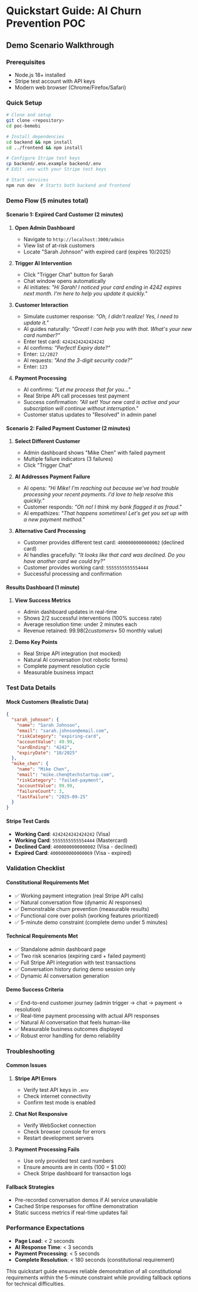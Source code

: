 # Quickstart Guide: AI Churn Prevention POC

## Demo Scenario Walkthrough

### Prerequisites
- Node.js 18+ installed
- Stripe test account with API keys
- Modern web browser (Chrome/Firefox/Safari)

### Quick Setup
```bash
# Clone and setup
git clone <repository>
cd poc-bemobi

# Install dependencies
cd backend && npm install
cd ../frontend && npm install

# Configure Stripe test keys
cp backend/.env.example backend/.env
# Edit .env with your Stripe test keys

# Start services
npm run dev  # Starts both backend and frontend
```

### Demo Flow (5 minutes total)

#### Scenario 1: Expired Card Customer (2 minutes)
1. **Open Admin Dashboard**
   - Navigate to `http://localhost:3000/admin`
   - View list of at-risk customers
   - Locate "Sarah Johnson" with expired card (expires 10/2025)

2. **Trigger AI Intervention**
   - Click "Trigger Chat" button for Sarah
   - Chat window opens automatically
   - AI initiates: *"Hi Sarah! I noticed your card ending in 4242 expires next month. I'm here to help you update it quickly."*

3. **Customer Interaction**
   - Simulate customer response: *"Oh, I didn't realize! Yes, I need to update it."*
   - AI guides naturally: *"Great! I can help you with that. What's your new card number?"*
   - Enter test card: `4242424242424242`
   - AI confirms: *"Perfect! Expiry date?"*
   - Enter: `12/2027`
   - AI requests: *"And the 3-digit security code?"*
   - Enter: `123`

4. **Payment Processing**
   - AI confirms: *"Let me process that for you..."*
   - Real Stripe API call processes test payment
   - Success confirmation: *"All set! Your new card is active and your subscription will continue without interruption."*
   - Customer status updates to "Resolved" in admin panel

#### Scenario 2: Failed Payment Customer (2 minutes)
1. **Select Different Customer**
   - Admin dashboard shows "Mike Chen" with failed payment
   - Multiple failure indicators (3 failures)
   - Click "Trigger Chat"

2. **AI Addresses Payment Failure**
   - AI opens: *"Hi Mike! I'm reaching out because we've had trouble processing your recent payments. I'd love to help resolve this quickly."*
   - Customer responds: *"Oh no! I think my bank flagged it as fraud."*
   - AI empathizes: *"That happens sometimes! Let's get you set up with a new payment method."*

3. **Alternative Card Processing**
   - Customer provides different test card: `4000000000000002` (declined card)
   - AI handles gracefully: *"It looks like that card was declined. Do you have another card we could try?"*
   - Customer provides working card: `5555555555554444`
   - Successful processing and confirmation

#### Results Dashboard (1 minute)
1. **View Success Metrics**
   - Admin dashboard updates in real-time
   - Shows 2/2 successful interventions (100% success rate)
   - Average resolution time: under 2 minutes each
   - Revenue retained: $99.98 (2 customers × ~$50 monthly value)

2. **Demo Key Points**
   - Real Stripe API integration (not mocked)
   - Natural AI conversation (not robotic forms)
   - Complete payment resolution cycle
   - Measurable business impact

### Test Data Details

#### Mock Customers (Realistic Data)
```json
{
  "sarah_johnson": {
    "name": "Sarah Johnson",
    "email": "sarah.johnson@email.com",
    "riskCategory": "expiring-card",
    "accountValue": 49.99,
    "cardEnding": "4242",
    "expiryDate": "10/2025"
  },
  "mike_chen": {
    "name": "Mike Chen",
    "email": "mike.chen@techstartup.com",
    "riskCategory": "failed-payment",
    "accountValue": 99.99,
    "failureCount": 3,
    "lastFailure": "2025-09-25"
  }
}
```

#### Stripe Test Cards
- **Working Card**: `4242424242424242` (Visa)
- **Working Card**: `5555555555554444` (Mastercard)
- **Declined Card**: `4000000000000002` (Visa - declined)
- **Expired Card**: `4000000000000069` (Visa - expired)

### Validation Checklist

#### Constitutional Requirements Met
- ✅ Working payment integration (real Stripe API calls)
- ✅ Natural conversation flow (dynamic AI responses)
- ✅ Demonstrable churn prevention (measurable results)
- ✅ Functional core over polish (working features prioritized)
- ✅ 5-minute demo constraint (complete demo under 5 minutes)

#### Technical Requirements Met
- ✅ Standalone admin dashboard page
- ✅ Two risk scenarios (expiring card + failed payment)
- ✅ Full Stripe API integration with test transactions
- ✅ Conversation history during demo session only
- ✅ Dynamic AI conversation generation

#### Demo Success Criteria
- ✅ End-to-end customer journey (admin trigger → chat → payment → resolution)
- ✅ Real-time payment processing with actual API responses
- ✅ Natural AI conversation that feels human-like
- ✅ Measurable business outcomes displayed
- ✅ Robust error handling for demo reliability

### Troubleshooting

#### Common Issues
1. **Stripe API Errors**
   - Verify test API keys in `.env`
   - Check internet connectivity
   - Confirm test mode is enabled

2. **Chat Not Responsive**
   - Verify WebSocket connection
   - Check browser console for errors
   - Restart development servers

3. **Payment Processing Fails**
   - Use only provided test card numbers
   - Ensure amounts are in cents (100 = $1.00)
   - Check Stripe dashboard for transaction logs

#### Fallback Strategies
- Pre-recorded conversation demos if AI service unavailable
- Cached Stripe responses for offline demonstration
- Static success metrics if real-time updates fail

### Performance Expectations
- **Page Load**: < 2 seconds
- **AI Response Time**: < 3 seconds
- **Payment Processing**: < 5 seconds
- **Complete Resolution**: < 180 seconds (constitutional requirement)

This quickstart guide ensures reliable demonstration of all constitutional requirements within the 5-minute constraint while providing fallback options for technical difficulties.